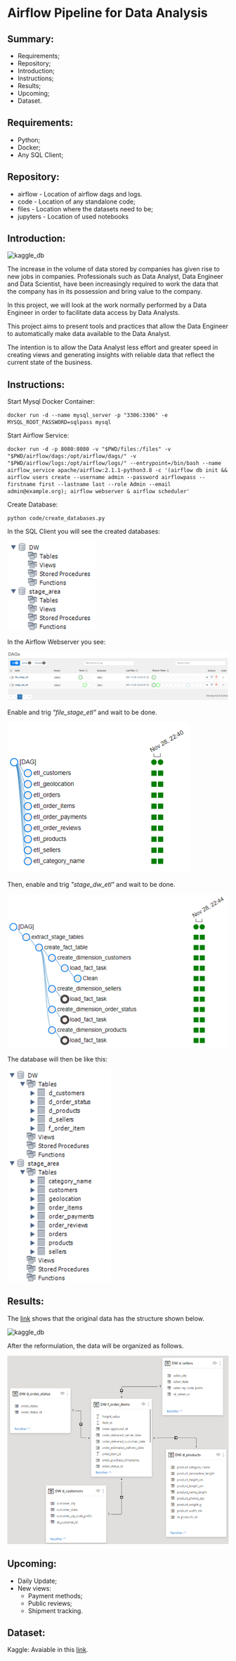 # Airflow Pipeline for Data Analysis

## Summary:
- Requirements;
- Repository;
- Introduction;
- Instructions;
- Results;
- Upcoming;
- Dataset.


## Requirements:
- Python;
- Docker;
- Any SQL Client;

## Repository:
- airflow - Location of airflow dags and logs.
- code - Location of any standalone code;
- files - Location where the datasets need to be;
- jupyters - Location of used notebooks

## Introduction:

![kaggle_db](https://i.ytimg.com/vi/Uz26FqGE9tE/maxresdefault.jpg)


The increase in the volume of data stored by companies has given rise to new jobs in companies. Professionals such as Data Analyst, Data Engineer and Data Scientist, have been increasingly required to work the data that the company has in its possession and bring value to the company.

In this project, we will look at the work normally performed by a Data Engineer in order to facilitate data access by Data Analysts.

This project aims to present tools and practices that allow the Data Engineer to automatically make data available to the Data Analyst.

The intention is to allow the Data Analyst less effort and greater speed in creating views and generating insights with reliable data that reflect the current state of the business.

## Instructions:

Start Mysql Docker Container:
    
    docker run -d --name mysql_server -p "3306:3306" -e MYSQL_ROOT_PASSWORD=sqlpass mysql

Start Airflow Service:

    docker run -d -p 8080:8080 -v "$PWD/files:/files" -v "$PWD/airflow/dags:/opt/airflow/dags/" -v "$PWD/airflow/logs:/opt/airflow/logs/" --entrypoint=/bin/bash --name airflow_service apache/airflow:2.1.1-python3.8 -c '(airflow db init && airflow users create --username admin --password airflowpass --firstname first --lastname last --role Admin --email admin@example.org); airflow webserver & airflow scheduler'

Create Database:

    python code/create_databases.py

In the SQL Client you will see the created databases:

![empty_db](images\empty_db.png)

In the Airflow Webserver you see:

![airflow_1](images\airflow_1.png)

Enable and trig *"file_stage_etl"* and wait to be done.

![airflow_2](images\airflow_2.png)

Then, enable and trig *"stage_dw_etl"* and wait to be done.

![airflow_3](images\airflow_3.png)

The database will then be like this:

![complete_db](images\complete_db.png)

## Results:

The [link](https://www.kaggle.com/olistbr/brazilian-ecommerce?select=olist_sellers_dataset.csv) shows that the original data has the structure shown below.

![kaggle_db](https://i.imgur.com/HRhd2Y0.png)

After the reformulation, the data will be organized as follows.

![dw_compras](images\dw_compras.png)

## Upcoming:
- Daily Update;
- New views:
    - Payment methods;
    - Public reviews;
    - Shipment tracking.

## Dataset:
Kaggle: Avaiable in this [link](https://www.kaggle.com/olistbr/brazilian-ecommerce?select=olist_sellers_dataset.csv).